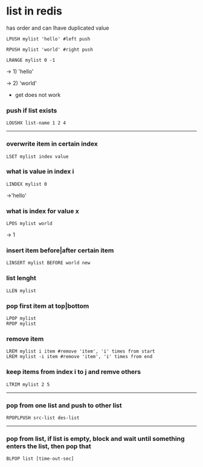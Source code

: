 
# list in redis
 has order and can اhave duplicated value

    LPUSH mylist 'hello' #left push
  
    RPUSH mylist 'world' #right push

    LRANGE mylist 0 -1

-> 1) 'hello'

-> 2) 'world'

- get does not work

### push if list exists

    LOUSHX list-name 1 2 4

---
### overwrite item in certain index

    LSET mylist index value
    
### what is value in index i

    LINDEX mylist 0

->'hello'

### what is index for value x

    LPOS mylist world

-> 1

### insert item before|after certain item

    LINSERT mylist BEFORE world new 

### list lenght

    LLEN mylist

### pop first item at top|bottom

    LPOP mylist 
    RPOP mylist

### remove item

    LREM mylist i item #remove 'item', 'i' times from start
    LREM mylist -i item #remove 'item', 'i' times from end

### keep items from index i to j and remve others

    LTRIM mylist 2 5

---

### pop from one list and push to other list

    RPOPLPUSH src-list des-list

---
### pop from list, if list is empty, block and wait until something enters the list, then pop that

    BLPOP list [time-out-sec]


